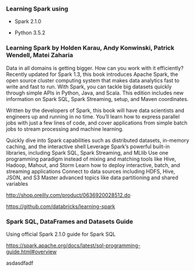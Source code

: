 ### Learning Spark using
  - Spark 2.1.0

  - Python 3.5.2

### Learning Spark by Holden Karau, Andy Konwinski, Patrick Wendell, Matei Zaharia

Data in all domains is getting bigger. How can you work with it efficiently? Recently updated for Spark 1.3, this book introduces Apache Spark, the open source cluster computing system that makes data analytics fast to write and fast to run. With Spark, you can tackle big datasets quickly through simple APIs in Python, Java, and Scala. This edition includes new information on Spark SQL, Spark Streaming, setup, and Maven coordinates.

Written by the developers of Spark, this book will have data scientists and engineers up and running in no time. You’ll learn how to express parallel jobs with just a few lines of code, and cover applications from simple batch jobs to stream processing and machine learning.

Quickly dive into Spark capabilities such as distributed datasets, in-memory caching, and the interactive shell
Leverage Spark’s powerful built-in libraries, including Spark SQL, Spark Streaming, and MLlib
Use one programming paradigm instead of mixing and matching tools like Hive, Hadoop, Mahout, and Storm
Learn how to deploy interactive, batch, and streaming applications
Connect to data sources including HDFS, Hive, JSON, and S3
Master advanced topics like data partitioning and shared variables

<http://shop.oreilly.com/product/0636920028512.do>

<https://github.com/databricks/learning-spark>


### Spark SQL, DataFrames and Datasets Guide

Using official Spark 2.1.0 guide for Spark SQL

<https://spark.apache.org/docs/latest/sql-programming-guide.html#overview>

asdasdfadf
